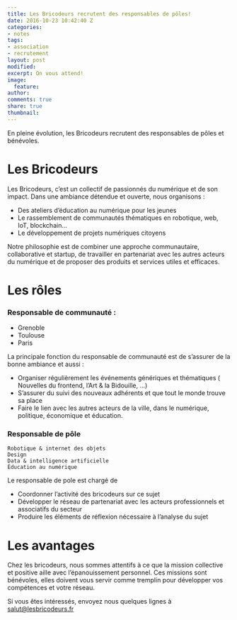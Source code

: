 ```yaml
---
title: Les Bricodeurs recrutent des responsables de pôles!
date: 2016-10-23 10:42:40 Z
categories:
- notes
tags:
- association
- recrutement
layout: post
modified: 
excerpt: On vous attend!
image:
  feature: 
author: 
comments: true
share: true
thumbnail: 
---
```


En pleine évolution, les Bricodeurs recrutent des responsables de pôles et bénévoles.

# Les Bricodeurs

Les Bricodeurs, c’est un collectif de passionnés du numérique et de son impact. Dans une ambiance détendue et ouverte, nous organisons :

* Des ateliers d’éducation au numérique pour les jeunes
* Le rassemblement de communautés thématiques en robotique, web, IoT, blockchain…
* Le développement de projets numériques citoyens

Notre philosophie est de combiner une approche communautaire, collaborative et startup, de travailler en partenariat avec les autres acteurs du numérique et de proposer des produits et services utiles et efficaces.

# Les rôles

### Responsable de communauté : 

* Grenoble
* Toulouse
* Paris

La principale fonction du responsable de communauté est de s’assurer de la bonne ambiance et aussi : 

* Organiser régulièrement les événements génériques et thématiques ( Nouvelles du frontend, l’Art & la Bidouille, …)
* S’assurer du suivi des nouveaux adhérents et que tout le monde trouve sa place
* Faire le lien avec les autres acteurs de la ville, dans le numérique, politique, économique et éducation.


### Responsable de pôle

	Robotique & internet des objets
	Design
	Data & intelligence artificielle
	Éducation au numérique

Le responsable de pole est chargé de

*	Coordonner l’activité des bricodeurs sur ce sujet
*	Développer le réseau de partenariat avec les acteurs professionnels et associatifs du secteur
*	Produire les éléments de réflexion nécessaire à l’analyse du sujet

# Les avantages
Chez les bricodeurs, nous sommes attentifs à ce que la mission collective et positive aille avec l’épanouissement personnel.
Ces missions sont bénévoles, elles doivent vous servir comme tremplin pour développer vos compétences et votre réseau.

Si vous êtes intéressés, envoyez nous quelques lignes à [salut@lesbricodeurs.fr](mailto:salut@lesbricodeurs.fr)
